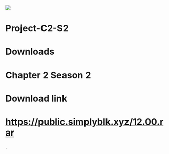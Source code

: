 ![](images/6/6f/Chapter_2-_Season_2.jpeg/revision/latest?cb=20200426155633)
# Project-C2-S2
# Downloads
# Chapter 2 Season 2
# Download link
# https://public.simplyblk.xyz/12.00.rar
.
